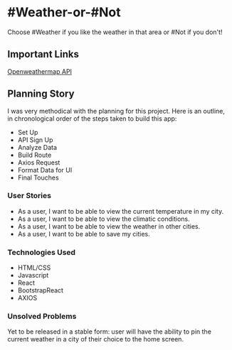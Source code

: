 # #Weather-or-#Not

Choose #Weather if you like the weather in that area or #Not if you don't!

## Important Links

[Openweathermap API](https://openweathermap.org/)

## Planning Story
I was very methodical with the planning for this project. Here is an outline, in chronological order of the steps taken to build this app:

+ Set Up
+ API Sign Up
+ Analyze Data
+ Build Route
+ Axios Request
+ Format Data for UI
+ Final Touches
### User Stories

+ As a user, I want to be able to view the current temperature in my city.
+ As a user, I want to be able to view the climatic conditions.
+ As a user, I want to be able to view the weather in other cities.
+ As a user, I want to be able to save my cities.

### Technologies Used

* HTML/CSS
* Javascript
* React
* BootstrapReact
* AXIOS

### Unsolved Problems

Yet to be released in a stable form: user will have the ability to pin the current weather in a city of their choice to the home screen.
